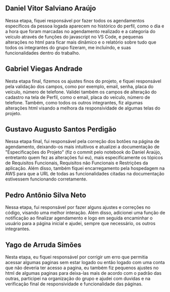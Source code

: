 ## Daniel Vitor Salviano Araújo
 Nessa etapa, fiquei responsável por fazer todos os agendamentos específicos da pessoa logada aparecem no histórico do perfil, como o dia e a hora que foram marcadas no agendamento realizado e a categoria do veículo através de funções do javascript no VS Code, e pequenas alterações no html para ficar mais dinâmico e o relatório sobre tudo que todos os integrantes do grupo fizeram, me incluíndo, e suas funcionalidades dentro do trabalho.

## Gabriel Viegas Andrade
Nesta etapa final, fizemos os ajustes finos do projeto, e fiquei responsável pela validação dos campos, como por exemplo, email, senha, placa do veículo, número de telefone.
Validei também os campos de alteração do cadastro na tela de Perfil, como o email, placa do veículo, número de telefone.
Também, como todos os outros integrantes, fiz algumas alterações html visando a melhora da responsividade de algumas telas do projeto.

## Gustavo Augusto Santos Perdigão
Nessa etapa final, fui responsável pela correção dos botões na página de agendamento, deixando-os mais intuitivos e atualizei a documentação de "Especificações do Projeto" (fiz o commit pelo notebook do Daniel Araújo, entretanto quem fez as alterações fui eu), mais especificamente os tópicos de Requisitos Funcionais, Requisitos não Funcionais e Restrições da aplicação. Além disso, também fiquei encarregamento pela hospedagem na AWS para que a URL de todas as funcionalidades citadas na documentação estivessem funcionando corretamente.

## Pedro Antônio Silva Neto
Nessa etapa, fui responsável por fazer alguns ajustes e correções no código, visando uma melhor interação. Além disso, adicionei uma função de notificação ao finalizar agendamento e logo em seguida encaminhar o usuário para a página inicial e ajudei, sempre que necessário, os outros integrantes.

## Yago de Arruda Simões
Nesta etapa, eu fiquei responsável por corrigir um erro que permitia acessar algumas paginas sem estar logado ou então logado com uma conta que não deveria ter acesso a pagina, eu também fiz pequenos ajustes no html de algumas paginas para deixa-las mais de acordo com o padrão das outras, participei na organização do grupo e ajudei com duvidas  e na verificação final de responsividade e funcionalidade das páginas.
